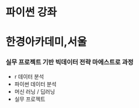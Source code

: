 # 파이썬 강좌

# 한경아카데미,서울
### 실무 프로젝트 기반 빅데이터 전략 마에스트로 과정
- r 데이터 분석
- 파이썬 데이터 분석
- 머신 러닝 / 딥러닝
- 실무 프로젝트
